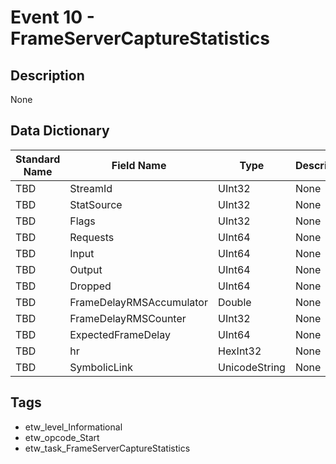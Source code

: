 # Event 10 - FrameServerCaptureStatistics

## Description
None

## Data Dictionary
|Standard Name|Field Name|Type|Description|Sample Value|
|---|---|---|---|---|
|TBD|StreamId|UInt32|None|`None`|
|TBD|StatSource|UInt32|None|`None`|
|TBD|Flags|UInt32|None|`None`|
|TBD|Requests|UInt64|None|`None`|
|TBD|Input|UInt64|None|`None`|
|TBD|Output|UInt64|None|`None`|
|TBD|Dropped|UInt64|None|`None`|
|TBD|FrameDelayRMSAccumulator|Double|None|`None`|
|TBD|FrameDelayRMSCounter|UInt32|None|`None`|
|TBD|ExpectedFrameDelay|UInt64|None|`None`|
|TBD|hr|HexInt32|None|`None`|
|TBD|SymbolicLink|UnicodeString|None|`None`|

## Tags
* etw_level_Informational
* etw_opcode_Start
* etw_task_FrameServerCaptureStatistics